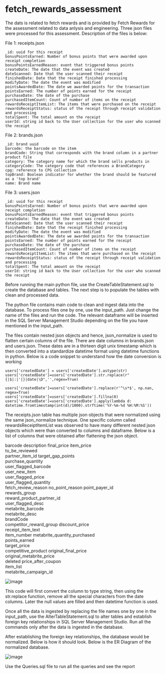 # fetch_rewards_assessment

The dats is related to fetch rewards and is provided by Fetch Rewards for the assessment related to data anlysis and engineering. Three json files were processed for this assessment. Description of the files is below:

File 1: receipts.json

    _id: uuid for this receipt
    bonusPointsEarned: Number of bonus points that were awarded upon receipt completion
    bonusPointsEarnedReason: event that triggered bonus points
    createDate: The date that the event was created
    dateScanned: Date that the user scanned their receipt
    finishedDate: Date that the receipt finished processing
    modifyDate: The date the event was modified
    pointsAwardedDate: The date we awarded points for the transaction
    pointsEarned: The number of points earned for the receipt
    purchaseDate: the date of the purchase
    purchasedItemCount: Count of number of items on the receipt
    rewardsReceiptItemList: The items that were purchased on the receipt
    rewardsReceiptStatus: status of the receipt through receipt validation and processing
    totalSpent: The total amount on the receipt
    userId: string id back to the User collection for the user who scanned the receipt

File 2: brands.json

    _id: brand uuid
    barcode: the barcode on the item
    brandCode: String that corresponds with the brand column in a partner product file
    category: The category name for which the brand sells products in
    categoryCode: The category code that references a BrandCategory
    cpg: reference to CPG collection
    topBrand: Boolean indicator for whether the brand should be featured as a 'top brand'
    name: Brand name

File 3: users.json

    _id: uuid for this receipt
    bonusPointsEarned: Number of bonus points that were awarded upon receipt completion
    bonusPointsEarnedReason: event that triggered bonus points
    createDate: The date that the event was created
    dateScanned: Date that the user scanned their receipt
    finishedDate: Date that the receipt finished processing
    modifyDate: The date the event was modified
    pointsAwardedDate: The date we awarded points for the transaction
    pointsEarned: The number of points earned for the receipt
    purchaseDate: the date of the purchase
    purchasedItemCount: Count of number of items on the receipt
    rewardsReceiptItemList: The items that were purchased on the receipt
    rewardsReceiptStatus: status of the receipt through receipt validation and processing
    totalSpent: The total amount on the receipt
    userId: string id back to the User collection for the user who scanned the receipt
    
Before running the main python file, use the CreateTableStatement.sql to create the database and tables. The next step is to populate the tables with clean and processed data. 

The python file contains main code to clean and ingest data into the database. To process files one by one, use the input_path. Just change the name of the files and run the code. The relevant dataframe will be inserted in the SQL Server Management Studio depending on the file you have mentioned in the input_path.

The files contain nested json objects and hence, json_normalize is used to flatten certain columns of the file.
There are date columns in brands.json and users.json. These dates are in a thirteen digit unix timestamp which is then converted into a standardize datetime format using datetime functions in python.
Below is a code snippet to understand how the date conversion is working


    users['createdDate'] = users['createdDate'].astype(str)
    users['createdDate']=users['createdDate'].str.replace(r"{|$|:|'|}|date|\D",'',regex=True)
    
    users['createdDate']=users['createdDate'].replace(r'^\s*$', np.nan, regex=True)
    users['createdDate']=users['createdDate'].fillna(0)
    users['createdDate']=users['createdDate'].apply(lambda d: datetime.fromtimestamp(int(d)/1000).strftime('%Y-%m-%d %H:%M:%S'))
    
The receipts.json table has multiple json objects that were normalized using the same json_normalize technique.
One specific column called rewardsReceiptItemList was observed to have many different nested json objects which were than converted to columns and dataframe. Below is a list of columns that were obtained after flattening the json object.

barcode	
description	
final_price	
item_price	
to_be_reviewed	
partner_item_id	
target_gap_points	
purchase_quantity	
user_flagged_barcode	
user_new_item	
user_flagged_price	
user_flagged_quantity	
fetch_review_reason	
no_point_reason	
point_payer_id	
rewards_group	
reward_product_partner_id	
user_flagged_desc	
metabrite_barcode	
metabrite_desc	
brandCode	
competitor_reward_group	
discount_price	
receipt_item_text	
item_number	
metabrite_quantity_purchased	
points_earned	
target_price	
competitive_product	
original_final_price	
original_metabrite_price	
deleted	price_after_coupon	
item_list	
metabrite_campaign_id


![image](https://user-images.githubusercontent.com/68797584/123874829-5b4d0880-d8fe-11eb-9e7e-04c4c0d94ff3.png)

    
This code will first convert the column to type string, then using the str.replace function, remove all the special characters from the date columns. Later the null values are filled and then datetime function is used.
 
Once all the data is ingested by replacing the file names one by one in the input_path, use the AlterTableStatement.sql to alter tables and establish foreign key relationships in SQL Server Management Studio. Run all the commands only after the data is ingested in the database.

After establishing the foreign key relationships, the database would be normalized. Below is how it should look. Below is the ER Diagram of the normalized database.


![image](https://user-images.githubusercontent.com/68797584/123873755-9f3f0e00-d8fc-11eb-9a71-c69ee5942246.png)

Use the Queries.sql file to run all the queries and see the report



 
 
